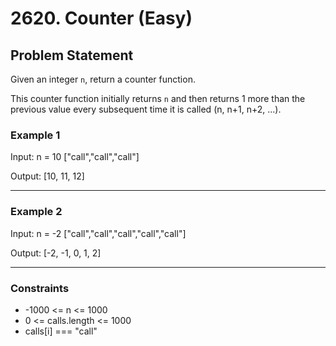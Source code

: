# 2620. Counter (Easy)

## Problem Statement
Given an integer `n`, return a counter function.  

This counter function initially returns `n` and then returns 1 more than the previous value every subsequent time it is called (n, n+1, n+2, ...).

### Example 1
Input:
n = 10
["call","call","call"]

Output:
[10, 11, 12]

---

### Example 2
Input:
n = -2
["call","call","call","call","call"]

Output:
[-2, -1, 0, 1, 2]

---

### Constraints
- -1000 <= n <= 1000
- 0 <= calls.length <= 1000
- calls[i] === "call"
